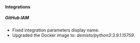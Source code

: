 
#### Integrations
##### GitHub IAM
- Fixed integration parameters display name.
- Upgraded the Docker image to: *demisto/python3:3.9.1.15759*.
